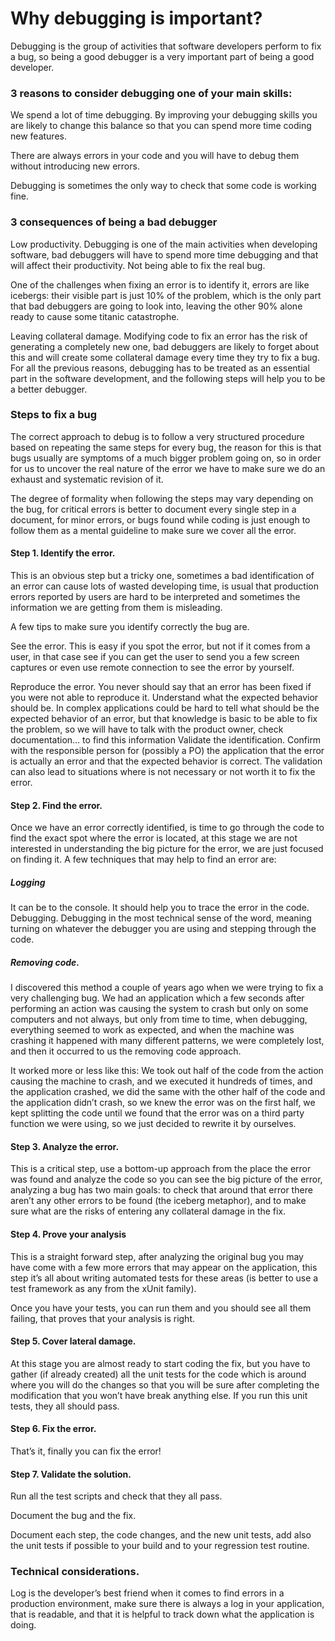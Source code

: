 # Why debugging is important?


Debugging is the group of activities that software developers perform to fix a bug, so being a good
 debugger is a very important part of being a good developer.

### 3 reasons to consider debugging one of your main skills:

We spend a lot of time debugging. By improving your debugging skills you are likely to change this balance
so that you can spend more time coding new features.

There are always errors in your code and you will have to debug them without introducing new errors. 


Debugging is sometimes the only way to check that some code is working fine.


### 3 consequences of being a bad debugger

Low productivity. Debugging is one of the main activities when developing software, bad debuggers 
will have to spend more time debugging and that will affect their productivity.
Not being able to fix the real bug. 

One of the challenges when fixing an error is to identify it, errors are like icebergs: their visible 
part is just 10% of the problem, which is the only part that bad debuggers are going to look into, 
leaving the other 90% alone ready to cause some titanic catastrophe.

Leaving collateral damage. Modifying code to fix an error has the risk of generating a completely new one, 
bad debuggers are likely to forget about this and will create some collateral damage every
time they try to fix a bug. For all the previous reasons, debugging has to be treated as an essential part
in the software development, and the following steps will help you to be a better debugger.

### Steps to fix a bug

The correct approach to debug is to follow a very structured procedure based on repeating the same 
steps for every bug, the reason for this is that bugs usually are symptoms of a much bigger problem going on, 
so in order for us to uncover the real nature of the error we have to make sure we do an exhaust and 
systematic revision of it.

The degree of formality when following the steps may vary depending on the bug, for critical errors is 
better to document every single step in a document, for minor errors, or bugs found while coding is just 
enough to follow them as a mental guideline to make sure we cover all the error.

#### Step 1. Identify the error.

This is an obvious step but a tricky one, sometimes a bad identification of an error can cause lots of 
wasted developing time, is usual that production errors reported by users are hard to be interpreted 
and sometimes the information we are getting from them is misleading.

A few tips to make sure you identify correctly the bug are.

See the error. This is easy if you spot the error, but not if it comes from a user, in that case 
see if you can get the user to send you a few screen captures or even use remote connection to see 
the error by yourself.

Reproduce the error. You never should say that an error has been fixed if you were not able to reproduce it.
Understand what the expected behavior should be. In complex applications could be hard to tell what should be 
the expected behavior of an error, but that knowledge is basic to be able to fix the problem, so we will 
have to talk with the product owner, check documentation… to find this information
Validate the identification. Confirm with the responsible person for (possibly a PO) 
the application that the error is actually an error and that the expected behavior is correct. 
The validation can also lead to situations where is 
not necessary or not worth it to fix the error.

####  Step 2. Find the error.

Once we have an error correctly identified, is time to go through the code to find the exact spot 
where the error is located, at this stage we are  not interested in understanding the big picture 
for the error, we are just focused on finding it. A few techniques that may help to find an error are:

##### Logging

It can be to the console. It should help you to trace the error in the code.
Debugging. Debugging in the most technical sense of the word, meaning turning on whatever the debugger you 
are using and stepping through the code. 

##### Removing code. 

I discovered this method a couple of years ago when we were trying to fix a very challenging bug. We had an application which a few seconds after performing an action was causing the system to crash but only on some computers and not always, but only from time to time, when debugging, everything seemed to work as expected, and when the machine was crashing it happened with many different patterns, we were completely lost, and then it occurred to us the removing code approach.

It worked more or less like this: We took out half of the code from the action causing the machine to crash, 
and we executed it hundreds of times, and the application crashed, we did the same with the other half of the code 
and the application didn’t crash, so we knew the error was on the first half, we kept splitting the code until we 
found that the error was on a third party function we were using, so we just decided to rewrite it by ourselves.

#### Step 3. Analyze the error.

This is a critical step, use a bottom-up approach from the place the error was found and analyze the code so 
you can see the big picture of the error, analyzing a bug has two main goals: to check that around that 
error there aren’t any other errors to be found (the iceberg metaphor), and to make sure what are the risks 
of entering any collateral damage in the fix.

####  Step 4. Prove your analysis

This is a straight forward step, after analyzing the original bug you may have come with a few more errors
that may appear on the application, this step it’s all about writing automated tests for these areas 
(is better to use a test framework as any from the xUnit family).

Once you have your tests, you can run them and you should see all them failing, that
proves that your analysis is right.

#### Step 5. Cover lateral damage.

At this stage you are almost ready to start coding the fix, but you have to gather (if already created) all 
the unit tests for the code which is around where you will do the changes so that you will be sure
after completing the modification that you won’t have break anything else. 
If you run this unit tests, they all should pass.

#### Step 6. Fix the error.

That’s it, finally you can fix the error!

#### Step 7. Validate the solution.

Run all the test scripts and check that they all pass.


Document the bug and the fix.

Document each step, the code changes, and the new unit tests, add also the unit tests if possible 
to your build and to your regression test routine.

### Technical considerations.

Log is the developer’s best friend when it comes to find errors in a production environment, 
make sure there is always a log in your application, that is readable, and that it is helpful 
to track down what the application is doing.
